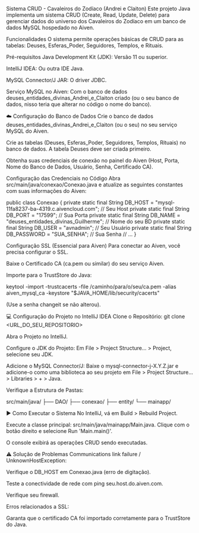 Sistema CRUD - Cavaleiros do Zodíaco (Andrei e Claiton)
Este projeto Java implementa um sistema CRUD (Create, Read, Update, Delete) para gerenciar dados do universo dos Cavaleiros do Zodíaco em um banco de dados MySQL hospedado no Aiven.

 Funcionalidades
O sistema permite operações básicas de CRUD para as tabelas: Deuses, Esferas_Poder, Seguidores, Templos, e Rituais.

 Pré-requisitos
Java Development Kit (JDK): Versão 11 ou superior.

IntelliJ IDEA: Ou outra IDE Java.

MySQL Connector/J JAR: O driver JDBC.

Serviço MySQL no Aiven: Com o banco de dados deuses_entidades_divinas_Andrei_e_Claiton criado (ou o seu banco de dados, nisso teria que alterar no código o nome do banco).

☁️ Configuração do Banco de Dados
Crie o banco de dados deuses_entidades_divinas_Andrei_e_Claiton (ou o seu) no seu serviço MySQL do Aiven.

Crie as tabelas (Deuses, Esferas_Poder, Seguidores, Templos, Rituais) no banco de dados. A tabela Deuses deve ser criada primeiro.

Obtenha suas credenciais de conexão no painel do Aiven (Host, Porta, Nome do Banco de Dados, Usuário, Senha, Certificado CA).

 Configuração das Credenciais no Código
Abra src/main/java/conexao/Conexao.java e atualize as seguintes constantes com suas informações do Aiven:

public class Conexao {
    private static final String DB_HOST = "mysql-11fa8237-ba-4319.c.aivencloud.com"; // Seu Host
    private static final String DB_PORT = "17599"; // Sua Porta
    private static final String DB_NAME = "deuses_entidades_divinas_Guilherme"; // Nome do seu BD
    private static final String DB_USER = "avnadmin"; // Seu Usuário
    private static final String DB_PASSWORD = "SUA_SENHA"; // Sua Senha
    // ...
}


 Configuração SSL (Essencial para Aiven)
Para conectar ao Aiven, você precisa configurar o SSL.

Baixe o Certificado CA (ca.pem ou similar) do seu serviço Aiven.

Importe para o TrustStore do Java:

keytool -import -trustcacerts -file /caminho/para/o/seu/ca.pem -alias aiven_mysql_ca -keystore "$JAVA_HOME/lib/security/cacerts"


(Use a senha changeit se não alterou).

💻 Configuração do Projeto no IntelliJ IDEA
Clone o Repositório: git clone <URL_DO_SEU_REPOSITORIO>

Abra o Projeto no IntelliJ.

Configure o JDK do Projeto: Em File > Project Structure... > Project, selecione seu JDK.

Adicione o MySQL Connector/J: Baixe o mysql-connector-j-X.Y.Z.jar e adicione-o como uma biblioteca ao seu projeto em File > Project Structure... > Libraries > + > Java.

Verifique a Estrutura de Pastas:

src/main/java/
├── DAO/
├── conexao/
├── entity/
└── mainapp/


▶ Como Executar o Sistema
No IntelliJ, vá em Build > Rebuild Project.

Execute a classe principal: src/main/java/mainapp/Main.java. Clique com o botão direito e selecione Run 'Main.main()'.

O console exibirá as operações CRUD sendo executadas.

⚠ Solução de Problemas
Communications link failure / UnknownHostException:

Verifique o DB_HOST em Conexao.java (erro de digitação).

Teste a conectividade de rede com ping seu.host.do.aiven.com.

Verifique seu firewall.

Erros relacionados a SSL:

Garanta que o certificado CA foi importado corretamente para o TrustStore do Java.
